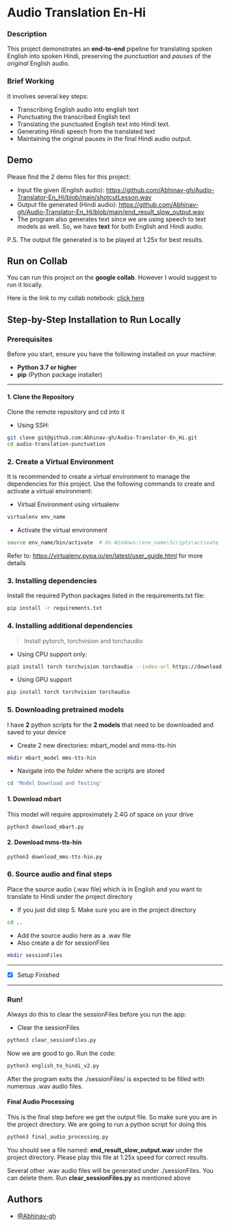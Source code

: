 
# Audio Translation En-Hi
### Description
This project demonstrates an **end-to-end** pipeline for translating spoken English into spoken Hindi, preserving the *punctuation* and *pauses* of the *original* English audio.


### Brief Working
It involves several key steps: 
- Transcribing English audio into english text
- Punctuating the transcribed English text
- Translating the punctuated English text into Hindi text.
- Generating Hindi speech from the translated text
- Maintaining the original pauses in the final Hindi audio output.

## Demo
Please find the 2 demo files for this project:
- Input file given (English audio): https://github.com/Abhinav-gh/Audio-Translator-En_Hi/blob/main/shotcutLesson.wav
- Output file generated (Hindi audio): https://github.com/Abhinav-gh/Audio-Translator-En_Hi/blob/main/end_result_slow_output.wav
- The program also generates text since we are using speech to text models as well. So, we have **text** for both English and Hindi audio.

P.S. The output file generated is to be played at 1.25x for best results.
## Run on Collab
You can run this project on the **google collab**. However I would suggest to run it locally. 

Here is the link to my collab notebook: [click here](https://colab.research.google.com/drive/1rNpAC9WeqaSOIHpL7TT1wh3ryJ4kutIq?usp=sharing)
## Step-by-Step Installation to Run Locally

### Prerequisites

Before you start, ensure you have the following installed on your machine:

- **Python 3.7 or higher**
- **pip** (Python package installer)
---

#### 1. Clone the Repository

Clone the remote repository and cd into it
- Using SSH:
```bash
git clone git@github.com:Abhinav-gh/Audio-Translator-En_Hi.git
cd audio-translation-punctuation
```

### 2. Create a Virtual Environment

It is recommended to create a virtual environment to manage the dependencies for this project. Use the following commands to create and activate a virtual environment:

- Virtual Environment using virtualenv
```bash
virtualenv env_name
```
- Activate the virtual environment
```bash
source env_name/bin/activate  # On Windows:\env_name\Scripts\activate

```
Refer to: https://virtualenv.pypa.io/en/latest/user_guide.html for more details

### 3. Installing dependencies
Install the required Python packages listed in the requirements.txt file:
```bash
pip install -r requirements.txt
```

### 4. Installing additional dependencies
> Install pytorch, torchvision and torchaudio
- Using CPU support only:
```bash
pip3 install torch torchvision torchaudio --index-url https://download.pytorch.org/whl/cpu

```
- Using GPU support 
```bash
pip install torch torchvision torchaudio
```

### 5. Downloading pretrained models
I have **2** python scripts for the **2 models** that need to be downloaded and saved to your device
- Create 2 new directories: mbart_model and mms-tts-hin

```bash
mkdir mbart_model mms-tts-hin
```
- Navigate into the folder where the  scripts are stored
```bash
cd 'Model Download and Testing'
```
#### 1. Download mbart
This model will require approximately 2.4G of space on your drive
```bash
python3 download_mbart.py
```
#### 2. Download mms-tts-hin
```bash
python3 download_mms-tts-hin.py
```

### 6. Source audio and final steps
Place the source audio (.wav file) which is in English and you want to translate to Hindi under the project directory

- If you just did step 5. Make sure you are in the project directory
```bash
cd ..
```
- Add the source audio here as a .wav file
- Also create a dir for sessionFiles
```bash
mkdir sessionFiles
```
---
- [x]  Setup Finished
---
### Run!
Always do this to clear the sessionFiles before you run the app:
- Clear the sessionFiles
```bash
python3 clear_sessionFiles.py
```

Now we are good to go. Run the code:
```bash
python3 english_to_hindi_v2.py
```
After the program exits the ./sessionFiles/ is expected to be filled with numerous .wav audio files. 

#### Final Audio Processing
This is the final step before we get the output file. So make sure you are in the project directory. We are going to run a python script for doing this
```bash
python3 final_audio_processing.py
```
You should see a file named: **end_result_slow_output.wav** under the project directory. Please play this file at 1.25x speed for correct results.

Several other .wav audio files will be generated under ./sessionFiles. You can delete them. Run **clear_sessionFiles.py** as mentioned above


## Authors

- [@Abhinav-gh](https://www.github.com/Abhinav-gh)


